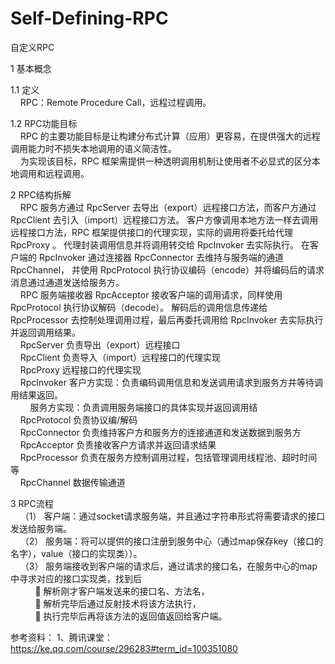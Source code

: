 # Self-Defining-RPC
自定义RPC

<p>1 基本概念</p>

<p>1.1 定义<br/>
    &nbsp;&nbsp;&nbsp;&nbsp;RPC：Remote Procedure Call，远程过程调用。</p>
<p>1.2 RPC功能目标<br/>
    &nbsp;&nbsp;&nbsp;&nbsp;RPC 的主要功能目标是让构建分布式计算（应用）更容易，在提供强大的远程调用能力时不损失本地调用的语义简洁性。 <br/>
    &nbsp;&nbsp;&nbsp;&nbsp;为实现该目标，RPC 框架需提供一种透明调用机制让使用者不必显式的区分本地调用和远程调用。</p>

<p>2 RPC结构拆解<br/>
&nbsp;&nbsp;&nbsp;&nbsp;RPC 服务方通过 RpcServer 去导出（export）远程接口方法，而客户方通过 RpcClient 去引入（import）远程接口方法。 客户方像调用本地方法一样去调用远程接口方法，RPC 框架提供接口的代理实现，实际的调用将委托给代理 RpcProxy 。 代理封装调用信息并将调用转交给 RpcInvoker 去实际执行。 在客户端的 RpcInvoker 通过连接器 RpcConnector 去维持与服务端的通道 RpcChannel， 并使用 RpcProtocol 执行协议编码（encode）并将编码后的请求消息通过通道发送给服务方。<br/>
&nbsp;&nbsp;&nbsp;&nbsp;RPC 服务端接收器 RpcAcceptor 接收客户端的调用请求，同样使用 RpcProtocol 执行协议解码（decode）。 解码后的调用信息传递给 RpcProcessor 去控制处理调用过程，最后再委托调用给 RpcInvoker 去实际执行并返回调用结果。<br/>
&nbsp;&nbsp;&nbsp;&nbsp;RpcServer	负责导出（export）远程接口<br/>
&nbsp;&nbsp;&nbsp;&nbsp;RpcClient	负责导入（import）远程接口的代理实现<br/>
&nbsp;&nbsp;&nbsp;&nbsp;RpcProxy	远程接口的代理实现<br/>
&nbsp;&nbsp;&nbsp;&nbsp;RpcInvoker	客户方实现：负责编码调用信息和发送调用请求到服务方并等待调用结果返回。<br/>
&nbsp;&nbsp;&nbsp;&nbsp;&nbsp;&nbsp;&nbsp;&nbsp;服务方实现：负责调用服务端接口的具体实现并返回调用结<br/>
&nbsp;&nbsp;&nbsp;&nbsp;RpcProtocol	负责协议编/解码<br/>
&nbsp;&nbsp;&nbsp;&nbsp;RpcConnector	负责维持客户方和服务方的连接通道和发送数据到服务方<br/>
&nbsp;&nbsp;&nbsp;&nbsp;RpcAcceptor	负责接收客户方请求并返回请求结果<br/>
&nbsp;&nbsp;&nbsp;&nbsp;RpcProcessor	负责在服务方控制调用过程，包括管理调用线程池、超时时间等<br/>
&nbsp;&nbsp;&nbsp;&nbsp;RpcChannel	数据传输通道

</p>
 



<p>3 RPC流程<br/>
&nbsp;&nbsp;&nbsp;&nbsp;（1）	客户端：通过socket请求服务端，并且通过字符串形式将需要请求的接口发送给服务端。<br/>
&nbsp;&nbsp;&nbsp;&nbsp;（2）	服务端：将可以提供的接口注册到服务中心（通过map保存key（接口的名字），value（接口的实现类））。<br/>
&nbsp;&nbsp;&nbsp;&nbsp;（3）	服务端接收到客户端的请求后，通过请求的接口名，在服务中心的map中寻求对应的接口实现类，找到后<br/>
&nbsp;&nbsp;&nbsp;&nbsp;&nbsp;&nbsp;&nbsp;&nbsp;&nbsp;&nbsp;	解析刚才客户端发送来的接口名、方法名，<br/>
&nbsp;&nbsp;&nbsp;&nbsp;&nbsp;&nbsp;&nbsp;&nbsp;&nbsp;&nbsp;	解析完毕后通过反射技术将该方法执行，<br/>
&nbsp;&nbsp;&nbsp;&nbsp;&nbsp;&nbsp;&nbsp;&nbsp;&nbsp;&nbsp;	执行完毕后再将该方法的返回值返回给客户端。</p>





参考资料：
1、腾讯课堂：https://ke.qq.com/course/296283#term_id=100351080
